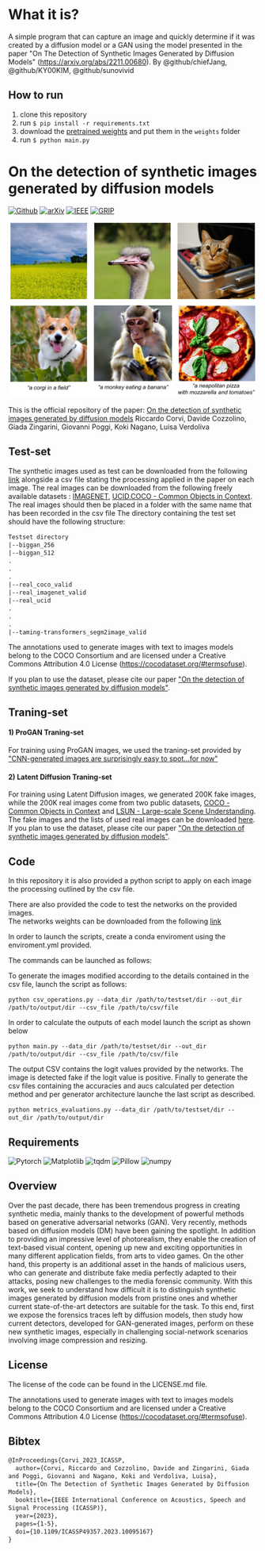 # What it is?
A simple program that can capture an image and quickly determine if it was created by a diffusion model or a GAN using the model presented in the paper "On The Detection of Synthetic Images Generated by Diffusion Models" (https://arxiv.org/abs/2211.00680). By @github/chiefJang, @github/KY00KIM, @github/sunovivid
## How to run
1. clone this repository
2. run `$ pip install -r requirements.txt`
3. download the [pretrained weights](https://drive.google.com/file/d/1sAoAuOGCWS4dAMBhDkRHgBf4SgBgvkVf/view?usp=sharing) and put them in the `weights` folder
4. run `$ python main.py`

# On the detection of synthetic images generated by diffusion models

[![Github](https://img.shields.io/badge/Github%20webpage-222222.svg?style=for-the-badge&logo=github)](https://grip-unina.github.io/DMimageDetection/)
[![arXiv](https://img.shields.io/badge/-arXiv-B31B1B.svg?style=for-the-badge)](https://arxiv.org/abs/2211.00680)
[![IEEE](https://img.shields.io/badge/-IEEE-6093BF.svg?style=for-the-badge)](https://doi.org/10.1109/ICASSP49357.2023.10095167)
[![GRIP](https://img.shields.io/badge/-GRIP-0888ef.svg?style=for-the-badge)](https://www.grip.unina.it)

<p align="center">
 <img src="./docs/preview.png" alt="preview" width="500pt" />
</p>

This is the official repository of the paper:
[On the detection of synthetic images generated by diffusion models](https://arxiv.org/abs/2211.00680) 
Riccardo Corvi, Davide Cozzolino, Giada Zingarini, Giovanni Poggi, Koki Nagano, Luisa Verdoliva

## Test-set
The synthetic images used as test can be downloaded from the following [link](https://drive.google.com/file/d/1grvgKiIq0ny8ImQzSUXPk3nd-AMEDjNb/view?usp=share_link) alongside a csv file stating the processing applied in the paper on each image. The real images can be downloaded from the following freely available datasets : [IMAGENET](https://image-net.org/index.php), [UCID](https://www.spiedigitallibrary.org/conference-proceedings-of-spie/5307/0000/UCID-an-uncompressed-color-image-database/10.1117/12.525375.short),[COCO - Common Objects in Context](https://cocodataset.org/#home).
The real images should then be placed in a folder with the same name that has been recorded in the csv file
The directory containing the test set should have the following structure:
```
Testset directory
|--biggan_256
|--biggan_512
.
.
.
|--real_coco_valid
|--real_imagenet_valid
|--real_ucid
.
.
.
|--taming-transformers_segm2image_valid
```

The annotations used to generate images with text to images models belong to the COCO Consortium and are licensed under a Creative Commons Attribution 4.0 License (https://cocodataset.org/#termsofuse).

If you plan to use the dataset, please cite our paper ["On the detection of synthetic images generated by diffusion models"](https://doi.org/10.1109/ICASSP49357.2023.10095167).

## Traning-set

#### 1) ProGAN Traning-set
For training using ProGAN images, we used the traning-set provided by ["CNN-generated images are surprisingly easy to spot...for now"](https://github.com/PeterWang512/CNNDetection)
 
#### 2) Latent Diffusion Traning-set
For training using Latent Diffusion images, we generated 200K fake images, while the 200K real images come from two public datasets, [COCO - Common Objects in Context](https://cocodataset.org/#home) and  [LSUN - Large-scale Scene Understanding](https://www.yf.io/p/lsun).
The fake images and the lists of used real images can be downloaded [here](https://www.grip.unina.it/download/prog/DMimageDetection/latent_diffusion_trainingset.zip).
If you plan to use the dataset, please cite our paper ["On the detection of synthetic images generated by diffusion models"](https://doi.org/10.1109/ICASSP49357.2023.10095167).

## Code
In this repository it is also provided a python script to apply on each image the processing outlined by the csv file.

There are also provided the code to test the networks on the provided images.  
The networks weights can be downloaded from the following [link](https://drive.google.com/file/d/1sAoAuOGCWS4dAMBhDkRHgBf4SgBgvkVf/view?usp=share_link) 

In order to launch the scripts, create a conda enviroment using the enviroment.yml provided.

The commands can be launched as follows:

To generate the images modified according to the details contained in the csv file, launch the script as follows:

```
python csv_operations.py --data_dir /path/to/testset/dir --out_dir /path/to/output/dir --csv_file /path/to/csv/file
```
In order to calculate the outputs of each model launch the script as shown below
```
python main.py --data_dir /path/to/testset/dir --out_dir /path/to/output/dir --csv_file /path/to/csv/file

```
The output CSV contains the logit values provided by the networks. The image is detected fake if the logit value is positive.
Finally to generate the csv files containing the accuracies and aucs calculated per detection method and per generator architecture launche the last script as described.
```
python metrics_evaluations.py --data_dir /path/to/testset/dir --out_dir /path/to/output/dir
```

## Requirements

![Pytorch](https://img.shields.io/badge/Pytorch-grey.svg?style=plastic)
![Matplotlib](https://img.shields.io/badge/Matplotlib-grey.svg?style=plastic)
![tqdm](https://img.shields.io/badge/tqdm-grey.svg?style=plastic)
![Pillow](https://img.shields.io/badge/Pillow-grey.svg?style=plastic)
![numpy](https://img.shields.io/badge/numpy-grey.svg?style=plastic)

## Overview

Over the past decade, there has been tremendous progress in creating synthetic media, mainly thanks to the development of powerful methods based on generative adversarial networks (GAN). Very recently, methods based on diffusion models (DM) have been gaining the spotlight. In addition to providing an impressive level of photorealism, they enable the creation of text-based visual content, opening up new and exciting opportunities in many different application fields, from arts to video games. On the other hand, this property is an additional asset in the hands of malicious users, who can generate and distribute fake media perfectly adapted to their attacks, posing new challenges to the media forensic community. With this work, we seek to understand how difficult it is to distinguish synthetic images generated by diffusion models from pristine ones and whether current state-of-the-art detectors are suitable for the task. To this end, first we expose the forensics traces left by diffusion models, then study how current detectors, developed for GAN-generated images, perform on these new synthetic images, especially in challenging social-network scenarios involving image compression and resizing.

## License

The license of the code can be found in the LICENSE.md file.

The annotations used to generate images with text to images models belong to the COCO Consortium and are licensed under a Creative Commons Attribution 4.0 License (https://cocodataset.org/#termsofuse).

## Bibtex 

```
@InProceedings{Corvi_2023_ICASSP,
  author={Corvi, Riccardo and Cozzolino, Davide and Zingarini, Giada and Poggi, Giovanni and Nagano, Koki and Verdoliva, Luisa},
  title={On The Detection of Synthetic Images Generated by Diffusion Models},
  booktitle={IEEE International Conference on Acoustics, Speech and Signal Processing (ICASSP)}, 
  year={2023},
  pages={1-5},
  doi={10.1109/ICASSP49357.2023.10095167}
}
```



